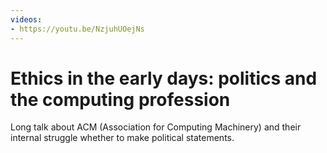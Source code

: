 ```yaml
---
videos:
- https://youtu.be/NzjuhUOejNs
---
```


# Ethics in the early days: politics and the computing profession

Long talk about ACM (Association for Computing Machinery) and their internal struggle whether to make political statements.